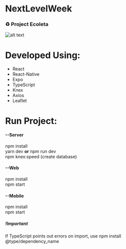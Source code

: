 # NextLevelWeek

### :recycle: Project Ecoleta 
![alt text](https://i.imgur.com/eE5dpEv.png)

# Developed Using: </br>
* React
* React-Native
* Expo
* TypeScript
* Knex
* Axios
* Leaflet

# Run Project:

#### --Server
npm install </br>
yarn dev **or** npm run dev </br>
npm knex:speed (create database)

#### --Web
npm install </br>
npm start

#### --Mobile
npm install </br>
npm start

##### !Important </br>
If TypeScript points out errors on import, use npm install @type/dependency_name
